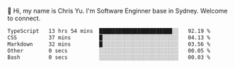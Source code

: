 👋 Hi, my name is Chris Yu. I'm Software Enginner base in Sydney. Welcome to connect.

<!--START_SECTION:waka-->

```txt
TypeScript   13 hrs 54 mins  ███████████████████████░░   92.19 %
CSS          37 mins         █░░░░░░░░░░░░░░░░░░░░░░░░   04.13 %
Markdown     32 mins         █░░░░░░░░░░░░░░░░░░░░░░░░   03.56 %
Other        0 secs          ░░░░░░░░░░░░░░░░░░░░░░░░░   00.05 %
Bash         0 secs          ░░░░░░░░░░░░░░░░░░░░░░░░░   00.03 %
```

<!--END_SECTION:waka-->
